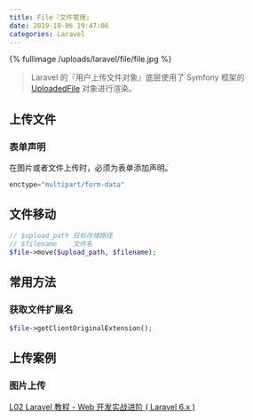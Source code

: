 ```yaml
---
title: File『文件管理』
date: 2019-10-06 19:47:06
categories: Laravel
---
```


{% fullimage /uploads/laravel/file/file.jpg %}

<!-- more -->

> Laravel 的『用户上传文件对象』底层使用了 Symfony 框架的 [UploadedFile](http://api.symfony.com/3.0/Symfony/Component/HttpFoundation/File/UploadedFile.html) 对象进行渲染。

## 上传文件

### 表单声明

在图片或者文件上传时，必须为表单添加声明。

```php
enctype="multipart/form-data"
```

## 文件移动

```php
// $upload_path	目标存储路径
// $filename	文件名
$file->move($upload_path, $filename);
```

## 常用方法

### 获取文件扩展名

```php
$file->getClientOriginalExtension();
```

## 上传案例

### 图片上传

[L02 Laravel 教程 - Web 开发实战进阶 ( Laravel 6.x )](https://learnku.com/courses/laravel-intermediate-training/6.x/upload-avatar/5552)

